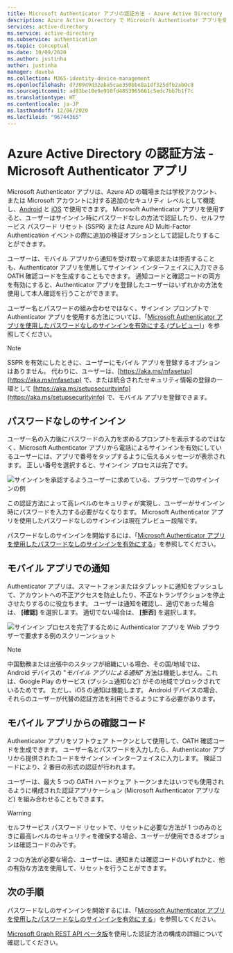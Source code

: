 ```yaml
---
title: Microsoft Authenticator アプリの認証方法 - Azure Active Directory
description: Azure Active Directory で Microsoft Authenticator アプリを使用して、サインイン イベントの改善と安全性の確保に役立てる方法について説明します
services: active-directory
ms.service: active-directory
ms.subservice: authentication
ms.topic: conceptual
ms.date: 10/09/2020
ms.author: justinha
author: justinha
manager: daveba
ms.collection: M365-identity-device-management
ms.openlocfilehash: d7309d9d32eba5cae350bbe8a1df325dfb2ab0c8
ms.sourcegitcommit: ad83be10e9e910fd4853965661c5edc7bb7b1f7c
ms.translationtype: HT
ms.contentlocale: ja-JP
ms.lasthandoff: 12/06/2020
ms.locfileid: "96744365"
---
```

# <a name="authentication-methods-in-azure-active-directory---microsoft-authenticator-app"></a>Azure Active Directory の認証方法 - Microsoft Authenticator アプリ

Microsoft Authenticator アプリは、Azure AD の職場または学校アカウント、または Microsoft アカウントに対する追加のセキュリティ レベルとして機能し、[Android](https://go.microsoft.com/fwlink/?linkid=866594) と [iOS](https://go.microsoft.com/fwlink/?linkid=866594) で使用できます。 Microsoft Authenticator アプリを使用すると、ユーザーはサインイン時にパスワードなしの方法で認証したり、セルフサービス パスワード リセット (SSPR) または Azure AD Multi-Factor Authentication イベントの際に追加の検証オプションとして認証したりすることができます。

ユーザーは、モバイル アプリから通知を受け取って承認または拒否することも、Authenticator アプリを使用してサインイン インターフェイスに入力できる OATH 確認コードを生成することもできます。 通知コードと確認コードの両方を有効にすると、Authenticator アプリを登録したユーザーはいずれかの方法を使用して本人確認を行うことができます。

ユーザー名とパスワードの組み合わせではなく、サインイン プロンプトで Authenticator アプリを使用する方法については、「[Microsoft Authenticator アプリを使用したパスワードなしのサインインを有効にする (プレビュー)](howto-authentication-passwordless-phone.md)」を参照してください。

> [!NOTE]
> SSPR を有効にしたときに、ユーザーにモバイル アプリを登録するオプションはありません。 代わりに、ユーザーは、[https://aka.ms/mfasetup](https://aka.ms/mfasetup) で、または統合されたセキュリティ情報の登録の一環として [https://aka.ms/setupsecurityinfo](https://aka.ms/setupsecurityinfo) で、モバイル アプリを登録できます。

## <a name="passwordless-sign-in"></a>パスワードなしのサインイン

ユーザー名の入力後にパスワードの入力を求めるプロンプトを表示するのではなく、Microsoft Authenticator アプリから電話によるサインインを有効にしているユーザーには、アプリで番号をタップするように伝えるメッセージが表示されます。 正しい番号を選択すると、サインイン プロセスは完了です。

![サインインを承認するようユーザーに求めている、ブラウザーでのサインインの例](./media/howto-authentication-passwordless-phone/phone-sign-in-microsoft-authenticator-app.png)

この認証方法によって高レベルのセキュリティが実現し、ユーザーがサインイン時にパスワードを入力する必要がなくなります。 Microsoft Authenticator アプリを使用したパスワードなしのサインインは現在プレビュー段階です。

パスワードなしのサインインを開始するには、「[Microsoft Authenticator アプリを使用したパスワードなしのサインインを有効にする](howto-authentication-passwordless-phone.md)」を参照してください。

## <a name="notification-through-mobile-app"></a>モバイル アプリでの通知

Authenticator アプリは、スマートフォンまたはタブレットに通知をプッシュして、アカウントへの不正アクセスを防止したり、不正なトランザクションを停止させたりするのに役立ちます。 ユーザーは通知を確認し、適切であった場合は、 **[確認]** を選択します。 適切でない場合は、 **[拒否]** を選択します。

![サインイン プロセスを完了するために Authenticator アプリを Web ブラウザーで要求する例のスクリーンショット](media/tutorial-enable-azure-mfa/azure-multi-factor-authentication-browser-prompt.png)

> [!NOTE]
> 中国勤務または出張中のスタッフが組織にいる場合、その国/地域では、Android デバイスの "*モバイル アプリによる通知*" 方法は機能しません。これは、Google Play のサービス (プッシュ通知など) がその地域でブロックされているためです。 ただし、iOS の通知は機能します。 Android デバイスの場合、それらのユーザーが代替の認証方法を利用できるようにする必要があります。

## <a name="verification-code-from-mobile-app"></a>モバイル アプリからの確認コード

Authenticator アプリをソフトウェア トークンとして使用して、OATH 確認コードを生成できます。 ユーザー名とパスワードを入力したら、Authenticator アプリから提供されたコードをサインイン インターフェイスに入力します。 検証コードにより、2 番目の形式の認証が行われます。

ユーザーは、最大 5 つの OATH ハードウェア トークンまたはいつでも使用されるように構成された認証アプリケーション (Microsoft Authenticator アプリなど) を組み合わせることもできます。

> [!WARNING]
> セルフサービス パスワード リセットで、リセットに必要な方法が 1 つのみのときに最高レベルのセキュリティを確保する場合、ユーザーが使用できるオプションは確認コードのみです。
>
> 2 つの方法が必要な場合、ユーザーは、通知または確認コードのいずれかと、他の有効な方法を使用して、リセットを行うことができます。

## <a name="next-steps"></a>次の手順

パスワードなしのサインインを開始するには、「[Microsoft Authenticator アプリを使用したパスワードなしのサインインを有効にする](howto-authentication-passwordless-phone.md)」を参照してください。

[Microsoft Graph REST API ベータ版](/graph/api/resources/authenticationmethods-overview?view=graph-rest-beta)を使用した認証方法の構成の詳細について確認してください。
